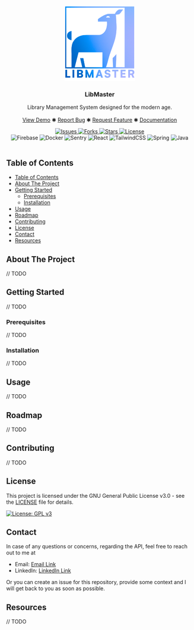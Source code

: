 <br />
<div align="center">
  <a href="/url">
    <img src="./assets/LibMaster Textual Logo.png" alt="LibMaster-Logo" height="200">
  </a>

<h3 align="center">LibMaster</h3>

  <p>
    Library Management System designed for the modern age.
    <br />
    <br />
    <a href="/url">View Demo</a>
    ✱
    <a href="https://github.com/openceJav/libmaster/issues">Report Bug</a>
    ✱
    <a href="https://github.com/openceJav/libmaster/issues">Request Feature</a>
    ✱
    <a href="/url">Documentation</a>
  </p>
</div>
<div align="center">
    <!-- Build Status & Other Information -->
    <a href="/url">
        <img src="https://img.shields.io/github/issues/openceJav/libmaster" alt="Issues">
    </a>
    <a href="/url">
        <img src="https://img.shields.io/github/forks/openceJav/libmaster" alt="Forks">
    </a>
    <a href="/url">
        <img src="https://img.shields.io/github/stars/openceJav/libmaster" alt="Stars">
    </a>
    <a href="/url">
        <img src="https://img.shields.io/github/license/openceJav/libmaster" alt="License">
    </a>
</div>
<div align="center">
    <!-- Badges & Built-With -->
    <img src="https://img.shields.io/badge/firebase-white?style=for-the-badge&logo=firebase&logoColor=ffda0a" alt="Firebase">
    <img src="https://img.shields.io/badge/-Docker-%232496ED?style=for-the-badge&logo=docker&logoColor=white" alt="Docker">
    <img src="https://img.shields.io/badge/-Sentry-560bad?style=for-the-badge&logo=sentry&logoColor=white" alt="Sentry">
    <img src="https://img.shields.io/badge/react-%2320232a.svg?style=for-the-badge&logo=react&logoColor=%2361DAFB" alt="React">
    <img src="https://img.shields.io/badge/tailwindcss-%2338B2AC.svg?style=for-the-badge&logo=tailwind-css&logoColor=white" alt="TailwindCSS">
    <img src="https://img.shields.io/badge/spring-%236DB33F.svg?style=for-the-badge&logo=spring&logoColor=white" alt="Spring"> 
    <img src="https://img.shields.io/badge/java-%23ED8B00.svg?style=for-the-badge&logo=openjdk&logoColor=white" alt="Java">
</div>
<br />

## Table of Contents

- [Table of Contents](#table-of-contents)
- [About The Project](#about-the-project)
- [Getting Started](#getting-started)
  - [Prerequisites](#prerequisites)
  - [Installation](#installation)
- [Usage](#usage)
- [Roadmap](#roadmap)
- [Contributing](#contributing)
- [License](#license)
- [Contact](#contact)
- [Resources](#resources)

## About The Project

// TODO

## Getting Started

// TODO

### Prerequisites

// TODO

### Installation

// TODO

## Usage

// TODO

## Roadmap

// TODO

## Contributing

// TODO

## License

This project is licensed under the GNU General Public License v3.0 - see the [LICENSE](LICENSE) file for details.

[![License: GPL v3](https://img.shields.io/badge/License-GPLv3-blue.svg)](https://www.gnu.org/licenses/gpl-3.0)

## Contact

In case of any questions or concerns, regarding the API, 
feel free to reach out to me at
- Email: [Email Link](mailto:hikue.primary@gmail.com)
- LinkedIn: [LinkedIn Link](https://www.linkedin.com/in/hikue/)

Or you can create an issue for this repository, 
provide some context and I will get back to you 
as soon as possible.

## Resources

// TODO
